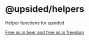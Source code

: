 # @upsided/helpers

Helper functions for upsided

[Free as in beer and free as in freedom](LICENSE.md)